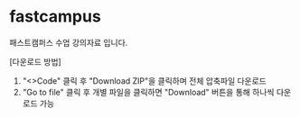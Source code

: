 # fastcampus
패스트캠퍼스 수업 강의자료 입니다.

[다운로드 방법]
1. "<>Code" 클릭 후 "Download ZIP"을 클릭하며 전체 압축파일 다운로드
2. "Go to file" 클릭 후 개별 파일을 클릭하면 "Download" 버튼을 통해 하나씩 다운로드 가능
